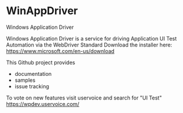 # WinAppDriver
Windows Application Driver

Windows Application Driver is a service for driving Application UI Test Automation via the WebDriver Standard
Download the installer here: https://www.microsoft.com/en-us/download

This Github project provides
- documentation
- samples
- issue tracking

To vote on new features visit uservoice and search for "UI Test"
https://wpdev.uservoice.com/
